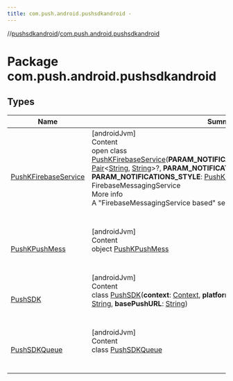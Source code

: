 ```yaml
---
title: com.push.android.pushsdkandroid -
---
```

//[pushsdkandroid](../index.md)/[com.push.android.pushsdkandroid](index.md)



# Package com.push.android.pushsdkandroid  


## Types  
  
|  Name|  Summary| 
|---|---|
| <a name="com.push.android.pushsdkandroid/PushKFirebaseService///PointingToDeclaration/"></a>[PushKFirebaseService](-push-k-firebase-service/index.md)| <a name="com.push.android.pushsdkandroid/PushKFirebaseService///PointingToDeclaration/"></a>[androidJvm]  <br>Content  <br>open class [PushKFirebaseService](-push-k-firebase-service/index.md)(**PARAM_NOTIFICATIONS_SUMMARY_TITLE_AND_TEXT**: [Pair](https://kotlinlang.org/api/latest/jvm/stdlib/kotlin/-pair/index.html)<[String](https://kotlinlang.org/api/latest/jvm/stdlib/kotlin/-string/index.html), [String](https://kotlinlang.org/api/latest/jvm/stdlib/kotlin/-string/index.html)>?, **PARAM_NOTIFICATIONS_ICON_RESOURCE_ID**: [Int](https://kotlinlang.org/api/latest/jvm/stdlib/kotlin/-int/index.html), **PARAM_NOTIFICATIONS_STYLE**: [PushKFirebaseService.NotificationStyle](-push-k-firebase-service/-notification-style/index.md)) : FirebaseMessagingService  <br>More info  <br>A "FirebaseMessagingService based" service for handling push messages  <br><br><br>
| <a name="com.push.android.pushsdkandroid/PushKPushMess///PointingToDeclaration/"></a>[PushKPushMess](-push-k-push-mess/index.md)| <a name="com.push.android.pushsdkandroid/PushKPushMess///PointingToDeclaration/"></a>[androidJvm]  <br>Content  <br>object [PushKPushMess](-push-k-push-mess/index.md)  <br><br><br>
| <a name="com.push.android.pushsdkandroid/PushSDK///PointingToDeclaration/"></a>[PushSDK](-push-s-d-k/index.md)| <a name="com.push.android.pushsdkandroid/PushSDK///PointingToDeclaration/"></a>[androidJvm]  <br>Content  <br>class [PushSDK](-push-s-d-k/index.md)(**context**: [Context](https://developer.android.com/reference/kotlin/android/content/Context.html), **platform_branch**: [UrlsPlatformList](../com.push.android.pushsdkandroid.core/-urls-platform-list/index.md), **log_level**: [String](https://kotlinlang.org/api/latest/jvm/stdlib/kotlin/-string/index.html), **basePushURL**: [String](https://kotlinlang.org/api/latest/jvm/stdlib/kotlin/-string/index.html))  <br><br><br>
| <a name="com.push.android.pushsdkandroid/PushSDKQueue///PointingToDeclaration/"></a>[PushSDKQueue](-push-s-d-k-queue/index.md)| <a name="com.push.android.pushsdkandroid/PushSDKQueue///PointingToDeclaration/"></a>[androidJvm]  <br>Content  <br>class [PushSDKQueue](-push-s-d-k-queue/index.md)  <br><br><br>

